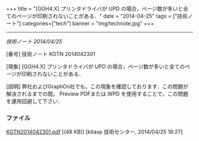 +++
title = "[GGH4.X] プリンタドライバが UPD の場合，ページ数が多いと全てのページが印刷されないことがある．"
date = "2014-04-25"
tags = ["技術ノート"]
categories=["tech"]
banner = "img/technote.jpg"
+++


------------------------------------------------------------------------------------------------

*技術ノート
2014/04/25*


[番号]
技術ノート KGTN 2014042301

[現象]
[GGH4.X] プリンタドライバが UPD
の場合，ページ数が多いと全てのページが印刷されないことがある．

[説明]
弊社およびGraphOn社でも，この現象を確認しております．この問題が解決されるまでの間，
Preview PDFまたは WPD を使用することで，この問題を運用回避して下さい．


### ファイル





[KGTN2014042301.pdf](http://techreport.kitasp.net/attachments/download/1667/KGTN2014042301.pdf)
 [(48 KB)] [kitasp 技術センター, 2014/04/25
18:27]
